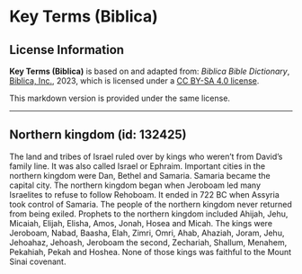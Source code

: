 # Key Terms (Biblica)

## License Information

**Key Terms (Biblica)** is based on and adapted from: _Biblica Bible Dictionary_, [Biblica, Inc.](https://www.biblica.com/), 2023, which is licensed under a [CC BY-SA 4.0 license](https://creativecommons.org/licenses/by-sa/4.0/legalcode.en).

This markdown version is provided under the same license.



--------------------------------

## Northern kingdom (id: 132425)

The land and tribes of Israel ruled over by kings who weren’t from David’s family line. It was also called Israel or Ephraim. Important cities in the northern kingdom were Dan, Bethel and Samaria. Samaria became the capital city. The northern kingdom began when Jeroboam led many Israelites to refuse to follow Rehoboam. It ended in 722 BC when Assyria took control of Samaria. The people of the northern kingdom never returned from being exiled. Prophets to the northern kingdom included Ahijah, Jehu, Micaiah, Elijah, Elisha, Amos, Jonah, Hosea and Micah. The kings were Jeroboam, Nabad, Baasha, Elah, Zimri, Omri, Ahab, Ahaziah, Joram, Jehu, Jehoahaz, Jehoash, Jeroboam the second, Zechariah, Shallum, Menahem, Pekahiah, Pekah and Hoshea. None of those kings was faithful to the Mount Sinai covenant.


